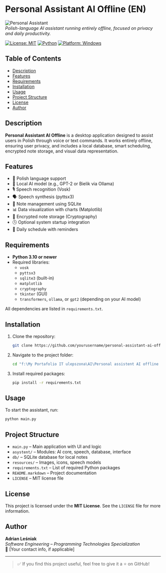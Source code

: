# Personal Assistant AI Offline (EN)

![Personal Assistant](https://via.placeholder.com/800x200.png?text=Personal+Assistant+AI+Offline)  
*Polish-language AI assistant running entirely offline, focused on privacy and daily productivity.*

[![License: MIT](https://img.shields.io/badge/License-MIT-yellow.svg)](https://opensource.org/licenses/MIT)
[![Python](https://img.shields.io/badge/Python-3.x-blue.svg)](https://www.python.org/)
[![Platform: Windows](https://img.shields.io/badge/Platform-Windows-lightgrey.svg)](https://www.microsoft.com/windows)

## Table of Contents
- [Description](#description)
- [Features](#features)
- [Requirements](#requirements)
- [Installation](#installation)
- [Usage](#usage)
- [Project Structure](#project-structure)
- [License](#license)
- [Author](#author)

## Description

**Personal Assistant AI Offline** is a desktop application designed to assist users in Polish through voice or text commands. It works entirely offline, ensuring user privacy, and includes a local database, smart scheduling, encrypted note storage, and visual data representation.

## Features

- 💬 Polish language support
- 🧠 Local AI model (e.g., GPT-2 or Bielik via Ollama)
- 🎙️ Speech recognition (Vosk)
- 🗣️ Speech synthesis (pyttsx3)
- 📝 Note management using SQLite
- 📊 Data visualization with charts (Matplotlib)
- 🔐 Encrypted note storage (Cryptography)
- 🕓 Optional system startup integration
- 📆 Daily schedule with reminders

## Requirements

- **Python 3.10 or newer**
- Required libraries:
  - `vosk`
  - `pyttsx3`
  - `sqlite3` (built-in)
  - `matplotlib`
  - `cryptography`
  - `tkinter` (GUI)
  - `transformers`, `ollama`, or `gpt2` (depending on your AI model)

All dependencies are listed in `requirements.txt`.

## Installation

1. Clone the repository:
   ```bash
   git clone https://github.com/yourusername/personal-assistant-ai-offline.git
   ```

2. Navigate to the project folder:
   ```bash
   cd "f:\My Portafolio IT ulepszona\AI\Personal assistent AI offline PL"
   ```

3. Install required packages:
   ```bash
   pip install -r requirements.txt
   ```

## Usage

To start the assistant, run:
```bash
python main.py
```

## Project Structure

- `main.py` – Main application with UI and logic
- `asystent/` – Modules: AI core, speech, database, interface
- `db/` – SQLite database for local notes
- `resources/` – Images, icons, speech models
- `requirements.txt` – List of required Python packages
- `README.markdown` – Project documentation
- `LICENSE` – MIT license file

## License

This project is licensed under the **MIT License**. See the `LICENSE` file for more information.

## Author

**Adrian Leśniak**  
*Software Engineering – Programming Technologies Specialization*  
📧 [Your contact info, if applicable]

---

> ✅ If you find this project useful, feel free to give it a ⭐ on GitHub!
